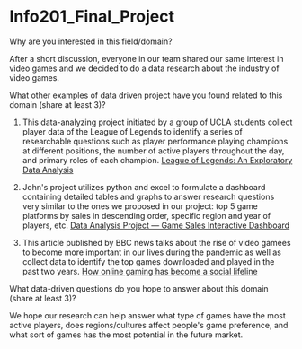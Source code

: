 # Info201_Final_Project

Why are you interested in this field/domain?

After a short discussion, everyone in our team shared our same interest in video games and we decided to do a data research about the industry of video games.

What other examples of data driven project have you found related to this domain (share at least 3)?

1. This data-analyzing project initiated by a group of UCLA students collect player data of the League of Legends to identify a series of researchable questions such as player performance playing champions at different positions, the number of active players throughout the day, and primary roles of each champion. 
 [League of Legends: An Exploratory Data Analysis](https://ucladatares.medium.com/league-of-legends-an-exploratory-data-analysis-11f6022f18be)
 
2. John's project utilizes python and excel to formulate a dashboard containing detailed tables and graphs to answer research questions very similar to the ones we proposed in our project: top 5 game platforms by sales in descending order, specific region and year of players, etc. 
[Data Analysis Project — Game Sales Interactive Dashboard](https://towardsdatascience.com/data-analysis-project-game-sales-interactive-dashboard-323dcef7dd47)

3. This article published by BBC news talks about the rise of video gamees to become more important in our lives during the pandemic as well as collect data to identify the top games downloaded and played in the past two years. 
[How online gaming has become a social lifeline](https://www.bbc.com/worklife/article/20201215-how-online-gaming-has-become-a-social-lifeline)


What data-driven questions do you hope to answer about this domain (share at least 3)?

We hope our research can help answer what type of games have the most active players, does regions/cultures affect people's game preference, and what sort of games has the most potential in the future market.

